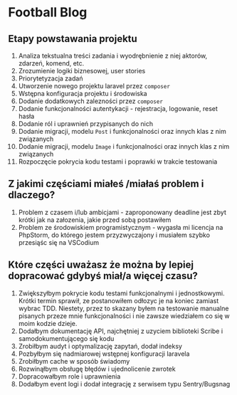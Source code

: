 # Football Blog

## Etapy powstawania projektu

1. Analiza tekstualna treści zadania i wyodrębnienie z niej aktorów, zdarzeń, komend, etc.
1. Zrozumienie logiki biznesowej, user stories
1. Priorytetyzacja zadań
1. Utworzenie nowego projektu laravel przez `composer`
1. Wstępna konfiguracja projektu i środowiska
1. Dodanie dodatkowych zalezności przez `composer`
1. Dodanie funkcjonalności autentykacji - rejestracja, logowanie, reset hasła
1. Dodanie ról i uprawnień przypisanych do nich
1. Dodanie migracji, modelu `Post` i funkcjonalności oraz innych klas z nim związanych
1. Dodanie migracji, modelu `Image` i funkcjonalności oraz innych klas z nim związanych
1. Rozpoczęcie pokrycia kodu testami i poprawki w trakcie testowania

## Z jakimi częściami miałeś /miałaś problem i dlaczego?

1. Problem z czasem i/lub ambicjami - zaproponowany deadline jest zbyt krótki jak na załozenia, jakie przed sobą postawiłem
1. Problem ze środowiskiem programistycznym - wygasła mi licencja na PhpStorm, do którego jestem przyzwyczajony i musiałem szybko przesiąśc się na VSCodium

## Które części uważasz że można by lepiej dopracować gdybyś miał/a więcej czasu?

1. Zwiększyłbym pokrycie kodu testami funkcjonalnymi i jednostkowymi. Krótki termin sprawił, ze postanowiłem odłozyc je na koniec zamiast wybrac TDD. Niestety, przez to skazany byłem na testowanie manualne pisanych przeze mnie funkcjonalności i nie zawsze wiedziałem co się w moim kodzie dzieje.
1. Dodałbym dokumentację API, najchętniej z uzyciem biblioteki Scribe i samodokumentującego się kodu
1. Zrobiłbym audyt i optymalizację zapytań, dodał indeksy
1. Pozbyłbym się nadmiarowej wstępnej konfiguracji laravela
1. Zrobiłbym cache w sposób świadomy
1. Rozwinąłbym obsługę błędów i ujednolicenie zwrotek
1. Dopracowałbym role i uprawnienia
1. Dodałbym event logi i dodał integrację z serwisem typu Sentry/Bugsnag
